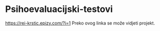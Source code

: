 # Psihoevaluacijski-testovi

https://rei-krstic.epizy.com/?i=1
Preko ovog linka se može vidjeti projekt.
